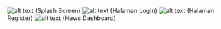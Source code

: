 ![alt text](https://github.com/rynrifn/UTS-PEMMOB-1/blob/main/pict/pict1.png?rawr=true) (Splash Screen)
![alt text](https://github.com/rynrifn/UTS-PEMMOB-1/blob/main/pict/pict2.png?rawr=true) (Halaman LogIn)
![alt text](https://github.com/rynrifn/UTS-PEMMOB-1/blob/main/pict/pict3.png?rawr=true) (Halaman Register)
![alt text](https://github.com/rynrifn/UTS-PEMMOB-1/blob/main/pict/pict4.png?rawr=true) (News Dashboard)
